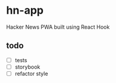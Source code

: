 # hn-app

Hacker News PWA built using React Hook

## todo

- [ ] tests
- [ ] storybook
- [ ] refactor style